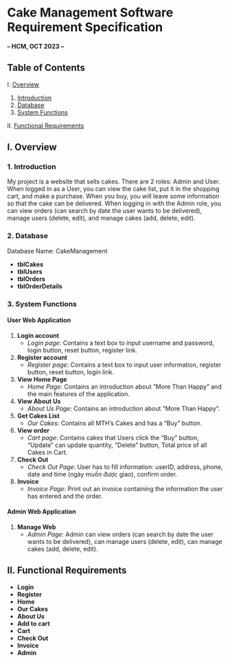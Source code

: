 # Cake Management Software Requirement Specification

**– HCM, OCT 2023 –**

## Table of Contents
I. [Overview](#overview)
   1. [Introduction](#introduction)
   2. [Database](#database)
   3. [System Functions](#system-functions)

II. [Functional Requirements](#functional-requirements)

## I. Overview
### 1. Introduction
My project is a website that sells cakes. There are 2 roles: Admin and User. When logged in as a User, you can view the cake list, put it in the shopping cart, and make a purchase. When you buy, you will leave some information so that the cake can be delivered. When logging in with the Admin role, you can view orders (can search by date the user wants to be delivered), manage users (delete, edit), and manage cakes (add, delete, edit).

### 2. Database
Database Name: CakeManagement

- **tblCakes**
- **tblUsers**
- **tblOrders**
- **tblOrderDetails**

### 3. System Functions
#### User Web Application
1. **Login account**
   - *Login page*: Contains a text box to input username and password, login button, reset button, register link.
2. **Register account**
   - *Register page*: Contains a text box to input user information, register button, reset button, login link.
3. **View Home Page**
   - *Home Page*: Contains an introduction about ”More Than Happy” and the main features of the application.
4. **View About Us**
   - *About Us Page*: Contains an introduction about ”More Than Happy”.
5. **Get Cakes List**
   - *Our Cakes*: Contains all MTH’s Cakes and has a “Buy” button.
6. **View order**
   - *Cart page*: Contains cakes that Users click the “Buy” button, “Update” can update quantity, “Delete” button, Total price of all Cakes in Cart.
7. **Check Out**
   - *Check Out Page*: User has to fill information: userID, address, phone, date and time (ngày muốn được giao), confirm order.
8. **Invoice**
   - *Invoice Page*: Print out an invoice containing the information the user has entered and the order.

#### Admin Web Application
1. **Manage Web**
   - *Admin Page*: Admin can view orders (can search by date the user wants to be delivered), can manage users (delete, edit), can manage cakes (add, delete, edit).

## II. Functional Requirements
- **Login**
- **Register**
- **Home**
- **Our Cakes**
- **About Us**
- **Add to cart**
- **Cart**
- **Check Out**
- **Invoice**
- **Admin**
